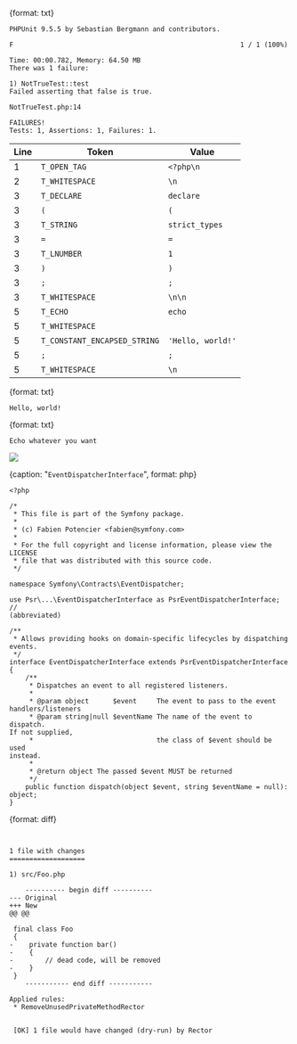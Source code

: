 {format: txt}
```
PHPUnit 9.5.5 by Sebastian Bergmann and contributors.

F                                                         1 / 1 (100%)

Time: 00:00.782, Memory: 64.50 MB
There was 1 failure:

1) NotTrueTest::test
Failed asserting that false is true.

NotTrueTest.php:14

FAILURES!
Tests: 1, Assertions: 1, Failures: 1.
```

| Line | Token | Value |
| --- | --- | --- |
| 1 | `T_OPEN_TAG` | `<?php\n` |
| 2 | `T_WHITESPACE` | `\n` |
| 3 | `T_DECLARE` | `declare` |
| 3 | `(` | `(` |
| 3 | `T_STRING` | `strict_types` |
| 3 | `=` | `=` |
| 3 | `T_LNUMBER` | `1` |
| 3 | `)` | `)` |
| 3 | `;` | `;` |
| 3 | `T_WHITESPACE` | `\n\n` |
| 5 | `T_ECHO` | `echo` |
| 5 | `T_WHITESPACE` | ` ` |
| 5 | `T_CONSTANT_ENCAPSED_STRING` | `'Hello, world!'` |
| 5 | `;` | `;` |
| 5 | `T_WHITESPACE` | `\n` |

{format: txt}
```
Hello, world!
```

{format: txt}
```
Echo whatever you want
```

![](images/image.diagram.png)

{caption: "`EventDispatcherInterface`", format: php}
```
<?php

/*
 * This file is part of the Symfony package.
 *
 * (c) Fabien Potencier <fabien@symfony.com>
 *
 * For the full copyright and license information, please view the
LICENSE
 * file that was distributed with this source code.
 */

namespace Symfony\Contracts\EventDispatcher;

use Psr\...\EventDispatcherInterface as PsrEventDispatcherInterface; //
(abbreviated)

/**
 * Allows providing hooks on domain-specific lifecycles by dispatching
events.
 */
interface EventDispatcherInterface extends PsrEventDispatcherInterface
{
    /**
     * Dispatches an event to all registered listeners.
     *
     * @param object      $event     The event to pass to the event
handlers/listeners
     * @param string|null $eventName The name of the event to dispatch.
If not supplied,
     *                               the class of $event should be used
instead.
     *
     * @return object The passed $event MUST be returned
     */
    public function dispatch(object $event, string $eventName = null):
object;
}
```

{format: diff}
```


1 file with changes
===================

1) src/Foo.php

    ---------- begin diff ----------
--- Original
+++ New
@@ @@

 final class Foo
 {
-    private function bar()
-    {
-        // dead code, will be removed
-    }
 }
    ----------- end diff -----------

Applied rules:
 * RemoveUnusedPrivateMethodRector


 [OK] 1 file would have changed (dry-run) by Rector
```
